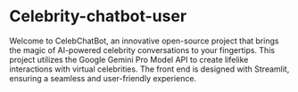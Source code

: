 # Celebrity-chatbot-user
Welcome to CelebChatBot, an innovative open-source project that brings the magic of AI-powered celebrity conversations to your fingertips. This project utilizes the Google Gemini Pro Model API to create lifelike interactions with virtual celebrities. The front end is designed with Streamlit, ensuring a seamless and user-friendly experience.
